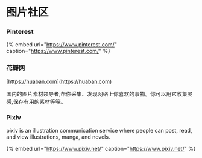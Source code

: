 # 图片社区

### Pinterest

{% embed url="https://www.pinterest.com/" caption="https://www.pinterest.com/" %}

### **花瓣网**

[https://huaban.com](https://huaban.com)

国内的图片素材领导者,帮你采集、发现网络上你喜欢的事物。你可以用它收集灵感,保存有用的素材等等。

### Pixiv

pixiv is an illustration communication service where people can post, read, and view illustrations, manga, and novels.

{% embed url="https://www.pixiv.net/" caption="https://www.pixiv.net/" %}





